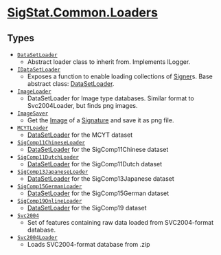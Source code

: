 # [SigStat.Common.Loaders](./README.md)

## Types

- [`DataSetLoader`](./DataSetLoader.md)
	- Abstract loader class to inherit from. Implements ILogger.
- [`IDataSetLoader`](./IDataSetLoader.md)
	- Exposes a function to enable loading collections of [Signer](../../../../../docs/md/SigStat/Common/Signer.md)s.  Base abstract class: [DataSetLoader](../../../../../docs/md/SigStat/Common/Loaders/DataSetLoader.md).
- [`ImageLoader`](./ImageLoader.md)
	- DataSetLoader for Image type databases.  Similar format to Svc2004Loader, but finds png images.
- [`ImageSaver`](./ImageSaver.md)
	- Get the [Image](../../../../../docs/md/SigStat/Common/Features.md) of a [Signature](../../../../../docs/md/SigStat/Common/Signature.md) and save it as png file.
- [`MCYTLoader`](./MCYTLoader.md)
	- [DataSetLoader](../../../../../docs/md/SigStat/Common/Loaders/DataSetLoader.md) for the MCYT dataset
- [`SigComp11ChineseLoader`](./SigComp11ChineseLoader.md)
	- [DataSetLoader](../../../../../docs/md/SigStat/Common/Loaders/DataSetLoader.md) for the SigComp11Chinese dataset
- [`SigComp11DutchLoader`](./SigComp11DutchLoader.md)
	- [DataSetLoader](../../../../../docs/md/SigStat/Common/Loaders/DataSetLoader.md) for the SigComp11Dutch dataset
- [`SigComp13JapaneseLoader`](./SigComp13JapaneseLoader.md)
	- [DataSetLoader](../../../../../docs/md/SigStat/Common/Loaders/DataSetLoader.md) for the SigComp13Japanese dataset
- [`SigComp15GermanLoader`](./SigComp15GermanLoader.md)
	- [DataSetLoader](../../../../../docs/md/SigStat/Common/Loaders/DataSetLoader.md) for the SigComp15German dataset
- [`SigComp19OnlineLoader`](./SigComp19OnlineLoader.md)
	- [DataSetLoader](../../../../../docs/md/SigStat/Common/Loaders/DataSetLoader.md) for the SigComp19 dataset
- [`Svc2004`](./Svc2004.md)
	- Set of features containing raw data loaded from SVC2004-format database.
- [`Svc2004Loader`](./Svc2004Loader.md)
	- Loads SVC2004-format database from .zip

